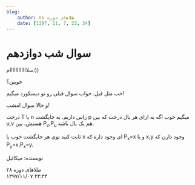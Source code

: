 ```yaml
---
blog:
    author: طلاهای دوره ۲۸
    date: [1397, 11, 7, 23, 34]
---
```

# سوال شب دوازدهم

<div class="cnt">
<p>سلاااااااااااام:))</p>
<p>خوبین؟</p>
<p>خب مثل قبل. جواب سوال قبلی رو تو دیسکورد میگیم!</p>
<p>و حالا سوال امشب!</p>
<p>درخت T با n راس داریم. به جایگشت p میگیم خوب اگه به ازای هر یال درخت که بین u,v هستش، بین P<sub>v</sub>,P<sub>u</sub> هم یک یال باشه.</p>
<p>ثابت کنید توی هر جایگشت خوب یا x ای وجود داره که P<sub>x</sub>=x و یا x,y وجود دارن که P<sub>y</sub>=x,P<sub>x</sub>=y.</p>
<p>نویسنده: میکائیل</p>
</div>

<div class="blog-info">
    <div class="blog-author">طلاهای دوره ۲۸</div>
    <div class="blog-date">۱۳۹۷/۱۱/۰۷ ۲۳:۳۴</div>
</div>

